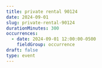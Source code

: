 ```yaml
---
title: private rental 90124
date: 2024-09-01
slug: private-rental-90124
durationMinutes: 300
occurrences:
  - date: 2024-09-01 12:00:00-0500
    fieldGroup: occurrence
draft: false
type: event
---
```

